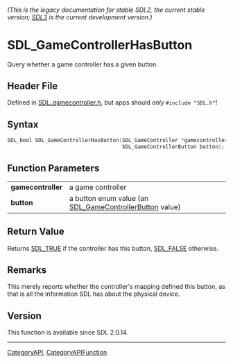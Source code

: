 ###### (This is the legacy documentation for stable SDL2, the current stable version; [SDL3](https://wiki.libsdl.org/SDL3/) is the current development version.)
# SDL_GameControllerHasButton

Query whether a game controller has a given button.

## Header File

Defined in [SDL_gamecontroller.h](https://github.com/libsdl-org/SDL/blob/SDL2/include/SDL_gamecontroller.h), but apps should _only_ `#include "SDL.h"`!

## Syntax

```c
SDL_bool SDL_GameControllerHasButton(SDL_GameController *gamecontroller,
                                     SDL_GameControllerButton button);

```

## Function Parameters

|                        |                                                                                     |
| ---------------------- | ----------------------------------------------------------------------------------- |
| **gamecontroller**     | a game controller                                                                   |
| **button**             | a button enum value (an [SDL_GameControllerButton](SDL_GameControllerButton) value) |

## Return Value

Returns [SDL_TRUE](SDL_TRUE) if the controller has this button,
[SDL_FALSE](SDL_FALSE) otherwise.

## Remarks

This merely reports whether the controller's mapping defined this button,
as that is all the information SDL has about the physical device.

## Version

This function is available since SDL 2.0.14.

----
[CategoryAPI](CategoryAPI), [CategoryAPIFunction](CategoryAPIFunction)

